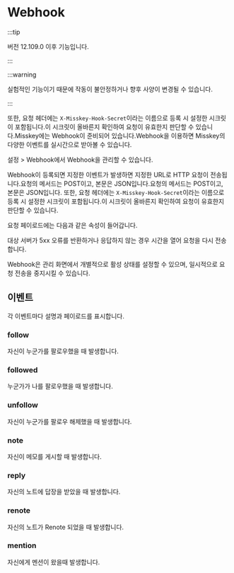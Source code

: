 # Webhook

:::tip

버전 12.109.0 이후 기능입니다.

:::

:::warning

실험적인 기능이기 때문에 작동이 불안정하거나 향후 사양이 변경될 수 있습니다.

:::

또한, 요청 헤더에는 `X-Misskey-Hook-Secret`이라는 이름으로 등록 시 설정한 시크릿이 포함됩니다.이 시크릿이 올바른지 확인하여 요청이 유효한지 판단할 수 있습니다.Misskey에는 Webhook이 준비되어 있습니다.Webhook을 이용하면 Misskey의 다양한 이벤트를 실시간으로 받아볼 수 있습니다.

설정 > Webhook에서 Webhook을 관리할 수 있습니다.

Webhook이 등록되면 지정한 이벤트가 발생하면 지정한 URL로 HTTP 요청이 전송됩니다.요청의 메서드는 POST이고, 본문은 JSON입니다.요청의 메서드는 POST이고, 본문은 JSON입니다.
또한, 요청 헤더에는 `X-Misskey-Hook-Secret`이라는 이름으로 등록 시 설정한 시크릿이 포함됩니다.이 시크릿이 올바른지 확인하여 요청이 유효한지 판단할 수 있습니다.

요청 페이로드에는 다음과 같은 속성이 들어갑니다.

<MkSchemaViewerItemObject :schema="{
type: 'object',
properties: {
 hookId: {
 	type: 'string',
 	description: 'Webhook ID',
 },
 userId: {
 	type: 'string',
 	description: 'Webhook作成者のユーザーID',
 },
 eventId: {
 	type: 'string',
 	description: 'イベントのID',
 },
 createdAt: {
 	type: 'integer',
 	description: 'イベントが発生した日時(UNIX time、ミリ秒)',
 },
 type: {
 	type: 'string',
 	description: 'イベントの種類',
 },
 body: {
 	type: 'object',
 	description: 'イベントのペイロード',
 },
}
}"/>

대상 서버가 5xx 오류를 반환하거나 응답하지 않는 경우 시간을 열어 요청을 다시 전송합니다.

Webhook은 관리 화면에서 개별적으로 활성 상태를 설정할 수 있으며, 일시적으로 요청 전송을 중지시킬 수 있습니다.

## 이벤트

각 이벤트마다 설명과 페이로드를 표시합니다.

### follow

자신이 누군가를 팔로우했을 때 발생합니다.

<MkSchemaViewerItemObject :schema="{
type: 'object',
properties: {
 user: {
 	$ref: 'misskey://User',
 	description: 'フォローしたユーザー',
 },
}
}"/>

### followed

누군가가 나를 팔로우했을 때 발생합니다.

<MkSchemaViewerItemObject :schema="{
type: 'object',
properties: {
 user: {
 	$ref: 'misskey://User',
 	description: 'フォローを行ったユーザー',
 },
}
}"/>

### unfollow

자신이 누군가를 팔로우 해제했을 때 발생합니다.

<MkSchemaViewerItemObject :schema="{
type: 'object',
properties: {
 user: {
 	$ref: 'misskey://User',
 	description: 'フォロー解除したユーザー',
 },
}
}"/>

### note

자신이 메모를 게시할 때 발생합니다.

<MkSchemaViewerItemObject :schema="{
type: 'object',
properties: {
 note: {
 	$ref: 'misskey://Note',
 	description: '作成されたノート',
 },
}
}"/>

### reply

자신의 노트에 답장을 받았을 때 발생합니다.

<MkSchemaViewerItemObject :schema="{
type: 'object',
properties: {
 note: {
 	$ref: 'misskey://Note',
 	description: '返信',
 },
}
}"/>

### renote

자신의 노트가 Renote 되었을 때 발생합니다.

<MkSchemaViewerItemObject :schema="{
type: 'object',
properties: {
 note: {
 	$ref: 'misskey://Note',
 	description: 'Renote',
 },
}
}"/>

### mention

자신에게 멘션이 왔을때 발생합니다.

<MkSchemaViewerItemObject :schema="{
type: 'object',
properties: {
 note: {
 	$ref: 'misskey://Note',
 	description: 'メンションを含むノート',
 },
}
}"/>
